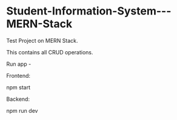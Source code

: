 # Student-Information-System---MERN-Stack
Test Project on MERN Stack.

This contains all CRUD operations.

Run app - 

  Frontend:

  npm start

  Backend:

  npm run dev
